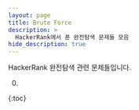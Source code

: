 ```yaml
---
layout: page
title: Brute Force
description: >
  HackerRank에서 푼 완전탐색 문제들 모음
hide_description: true
---
```

HackerRank 완전탐색 관련 문제들입니다.

0. 
{:toc}
